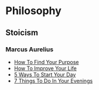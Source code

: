 # Philosophy

## Stoicism

### Marcus Aurelius

- [How To Find Your Purpose](https://github.com/chesterheng/philosophy/blob/main/find-my-purpose.md)
- [How To Improve Your Life](https://github.com/chesterheng/philosophy/blob/main/improve-my-life.md)
- [5 Ways To Start Your Day](https://github.com/chesterheng/philosophy/blob/main/start-my-day.md)
- [7 Things To Do In Your Evenings](https://github.com/chesterheng/philosophy/blob/main/end-my-evening.md)
